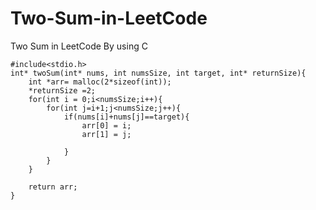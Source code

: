 # Two-Sum-in-LeetCode


Two Sum in LeetCode By using C 


    #include<stdio.h>
    int* twoSum(int* nums, int numsSize, int target, int* returnSize){
        int *arr= malloc(2*sizeof(int));
        *returnSize =2;
        for(int i = 0;i<numsSize;i++){
            for(int j=i+1;j<numsSize;j++){
                if(nums[i]+nums[j]==target){
                    arr[0] = i;
                    arr[1] = j;
    
                }
            }
        }
    
        return arr;
    }

